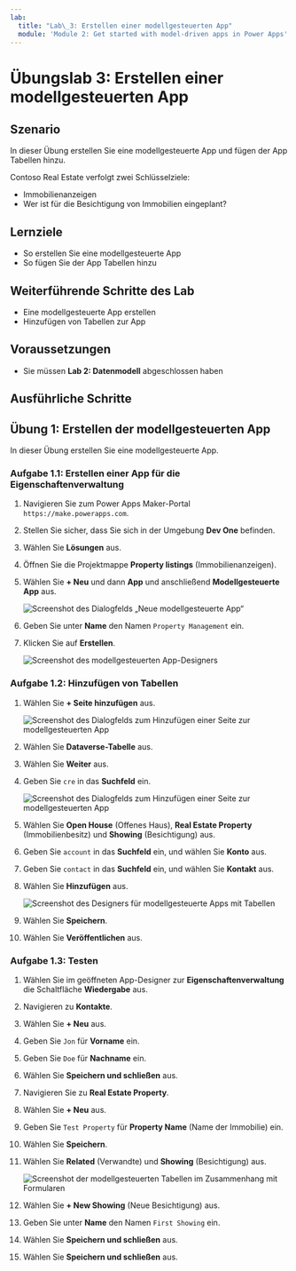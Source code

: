 ```yaml
---
lab:
  title: "Lab\_3: Erstellen einer modellgesteuerten App"
  module: 'Module 2: Get started with model-driven apps in Power Apps'
---
```


# Übungslab 3: Erstellen einer modellgesteuerten App

## Szenario

In dieser Übung erstellen Sie eine modellgesteuerte App und fügen der App Tabellen hinzu.

Contoso Real Estate verfolgt zwei Schlüsselziele:

- Immobilienanzeigen
- Wer ist für die Besichtigung von Immobilien eingeplant?

## Lernziele

- So erstellen Sie eine modellgesteuerte App
- So fügen Sie der App Tabellen hinzu

## Weiterführende Schritte des Lab

- Eine modellgesteuerte App erstellen
- Hinzufügen von Tabellen zur App
  
## Voraussetzungen

- Sie müssen **Lab 2: Datenmodell** abgeschlossen haben


## Ausführliche Schritte

## Übung 1: Erstellen der modellgesteuerten App

In dieser Übung erstellen Sie eine modellgesteuerte App.

### Aufgabe 1.1: Erstellen einer App für die Eigenschaftenverwaltung

1. Navigieren Sie zum Power Apps Maker-Portal `https://make.powerapps.com`.

1. Stellen Sie sicher, dass Sie sich in der Umgebung **Dev One** befinden.

1. Wählen Sie **Lösungen** aus.

1. Öffnen Sie die Projektmappe **Property listings** (Immobilienanzeigen).

1. Wählen Sie **+ Neu** und dann **App** und anschließend **Modellgesteuerte App** aus.

    ![Screenshot des Dialogfelds „Neue modellgesteuerte App“](../media/new-mda.png)

1. Geben Sie unter **Name** den Namen `Property Management` ein.

1. Klicken Sie auf **Erstellen**.

    ![Screenshot des modellgesteuerten App-Designers](../media/mda-designer.png)


### Aufgabe 1.2: Hinzufügen von Tabellen

1. Wählen Sie **+ Seite hinzufügen** aus.

    ![Screenshot des Dialogfelds zum Hinzufügen einer Seite zur modellgesteuerten App](../media/mda-new-page.png)

1. Wählen Sie **Dataverse-Tabelle** aus.

1. Wählen Sie **Weiter** aus.

1. Geben Sie `cre` in das **Suchfeld** ein.

    ![Screenshot des Dialogfelds zum Hinzufügen einer Seite zur modellgesteuerten App](../media/mda-add-tables.png)

1. Wählen Sie **Open House** (Offenes Haus), **Real Estate Property** (Immobilienbesitz) und **Showing** (Besichtigung) aus.

1. Geben Sie `account` in das **Suchfeld** ein, und wählen Sie **Konto** aus.

1. Geben Sie `contact` in das **Suchfeld** ein, und wählen Sie **Kontakt** aus.

1. Wählen Sie **Hinzufügen** aus.

    ![Screenshot des Designers für modellgesteuerte Apps mit Tabellen](../media/mda-designer-with-tables.png)

1. Wählen Sie **Speichern**.

1. Wählen Sie **Veröffentlichen** aus.


### Aufgabe 1.3: Testen

1. Wählen Sie im geöffneten App-Designer zur **Eigenschaftenverwaltung** die Schaltfläche **Wiedergabe** aus.

1. Navigieren zu **Kontakte**.

1. Wählen Sie **+ Neu** aus.

1. Geben Sie `Jon` für **Vorname** ein.

1. Geben Sie `Doe` für **Nachname** ein.

1. Wählen Sie **Speichern und schließen** aus.

1. Navigieren Sie zu **Real Estate Property**.

1. Wählen Sie **+ Neu** aus.

1. Geben Sie `Test Property` für **Property Name** (Name der Immobilie) ein.

1. Wählen Sie **Speichern**.

1. Wählen Sie **Related** (Verwandte) und **Showing** (Besichtigung) aus.

    ![Screenshot der modellgesteuerten Tabellen im Zusammenhang mit Formularen](../media/mda-related-records.png)

1. Wählen Sie **+ New Showing** (Neue Besichtigung) aus.

1. Geben Sie unter **Name** den Namen `First Showing` ein.

1. Wählen Sie **Speichern und schließen** aus.

1. Wählen Sie **Speichern und schließen** aus.

